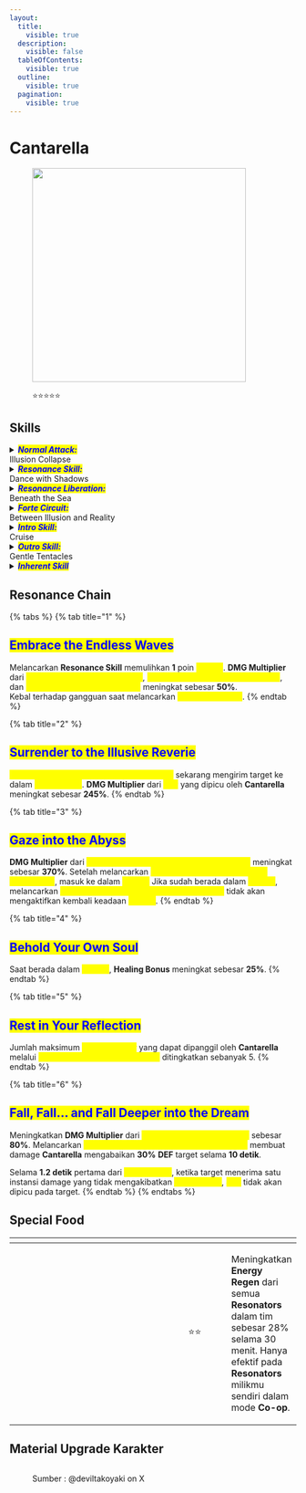 ```yaml
---
layout:
  title:
    visible: true
  description:
    visible: false
  tableOfContents:
    visible: true
  outline:
    visible: true
  pagination:
    visible: true
---
```


# Cantarella

<figure><img src="https://api.encore.moe/resource/Data/Game/Aki/UI/UIResources/Common/Image/IconRolePile/T_IconRole_Pile_kanteleila_UI.png" alt="" width="375"><figcaption><p><span data-gb-custom-inline data-tag="emoji" data-code="2b50">⭐</span><span data-gb-custom-inline data-tag="emoji" data-code="2b50">⭐</span><span data-gb-custom-inline data-tag="emoji" data-code="2b50">⭐</span><span data-gb-custom-inline data-tag="emoji" data-code="2b50">⭐</span><span data-gb-custom-inline data-tag="emoji" data-code="2b50">⭐</span></p></figcaption></figure>

## Skills

<details>

<summary><em><mark style="color:blue;"><strong>Normal Attack:</strong></mark></em><br>Illusion Collapse</summary>

<mark style="color:blue;">**Basic Attack**</mark>\
Melakukan hingga 3 serangan berturut-turut, memberikan <img src="https://wuthering.wiki/img/element_6.png" alt="" data-size="line"> **Havoc DMG**.

<mark style="color:blue;">**Heavy Attack**</mark>\
Mengonsumsi **STA** untuk menyerang target, memberikan <img src="https://wuthering.wiki/img/element_6.png" alt="" data-size="line"> **Havoc DMG**.

<mark style="color:blue;">**Heavy Attack - Delusive Dive**</mark>\
Saat **Cantarella** dalam kondisi <mark style="color:yellow;">**Trance**</mark>, Heavy Attack berubah menjadi <mark style="color:yellow;">**Delusive Dive**</mark>, memberikan <img src="https://wuthering.wiki/img/element_6.png" alt="" data-size="line"> **Havoc DMG** kepada target, dan kemudian **Cantarella** memasuki <mark style="color:yellow;">**Mirage**</mark>. \
Saat berada dalam <mark style="color:yellow;">**Mirage**</mark>, melancarkan <mark style="color:yellow;">**Delusive Dive**</mark> tidak mengaktifkan kembali <mark style="color:yellow;">**Mirage**</mark>. \
dapat dilakukan di dalam air.

<mark style="color:blue;">**Mid-air Attack**</mark>\
Konsumsi **STA** untuk melakukan **Plunging Attack**, memberikan <img src="https://wuthering.wiki/img/element_6.png" alt="" data-size="line"> **Havoc DMG**.

<mark style="color:blue;">**Dodge Counter**</mark>\
Gunakan **Basic Attack** segera setelah berhasil **Menghindar** untuk menyerang target, memberikan <img src="https://wuthering.wiki/img/element_6.png" alt="" data-size="line"> **Havoc DMG**.

</details>

<details>

<summary><em><mark style="color:blue;"><strong>Resonance Skill:</strong></mark></em><br>Dance with Shadows</summary>

<mark style="color:blue;">**Graceful Step**</mark>\
Menyerang target,  memberikan <img src="https://wuthering.wiki/img/element_6.png" alt="" data-size="line"> **Havoc DMG**. 

<mark style="color:blue;">**Flickering Reverie**</mark>\
Saat berada di dalam <mark style="color:yellow;">**Mirage**</mark>, **Resonance Skill** berubah menjadi <mark style="color:yellow;">**Flickering Reverie**</mark>, yang dianggap sebagai **Echo Skill** saat dilancarkan. Menyerang target, memberikan <img src="https://wuthering.wiki/img/element_6.png" alt="" data-size="line"> **Havoc DMG**, dan mengirim mereka ke dalam <mark style="color:yellow;">**Hazy Dream**</mark>.\
dapat dilancarkan di udara.

<mark style="color:blue;">**Hazy Dream**</mark>\
Mengurangi kecepatan gerak target selama 6.5 detik. Ketika target menerima damage, _<mark style="color:yellow;">**Jolt**</mark>_ dipicu sekali, menghilangkan <mark style="color:yellow;">**Hazy Dream**</mark> untuk memberikan <img src="https://wuthering.wiki/img/element_6.png" alt="" data-size="line"> **Havoc DMG**, dianggap sebagai **Basic Attack DMG**.\
Serangan oleh **Resonator** lain dalam tim tidak akan memicu _<mark style="color:yellow;">**Jolt**</mark>_ pada target yang dipengaruhi oleh <mark style="color:yellow;">**Hazy Dream**</mark> dan akan menghilangkan <mark style="color:yellow;">**Hazy Dream**</mark>.\
Coordinated Attacks dan damage dari Utility tidak akan memicu _<mark style="color:yellow;">**Jolt**</mark>_ pada target.

</details>

<details>

<summary><em><mark style="color:blue;"><strong>Resonance Liberation:</strong></mark></em><br>Beneath the Sea</summary>

<mark style="color:blue;">**Flowing Suffocation**</mark>\
Serang target, memberikan <img src="https://wuthering.wiki/img/element_6.png" alt="" data-size="line"> **Havoc DMG** (dianggap sebagai **Basic Attack DMG**). Memberikan <mark style="color:yellow;">**Diffusion**</mark> kepada semua **Resonator** dalam tim.\
Melancarkan skill ini juga dianggap sebagai melancarkan **Echo Skill**. Ini dapat dilancarkan di udara dekat dengan tanah.

<mark style="color:blue;">**Diffusion** </mark>\
Ketika **Resonator** di lapangan memberikan damage kepada target, memanggil _<mark style="color:yellow;">**Dreamweaver**</mark>_ untuk melakukan **Coordinated Attack**, memberikan <img src="https://wuthering.wiki/img/element_6.png" alt="" data-size="line"> **Havoc DMG** (dianggap sebagai **Basic Attack DMG**).
- Dalam waktu **3 detik** setelah **Resonator** memberikan damage, memanggil **1** _<mark style="color:yellow;">**Dreamweaver**</mark>_ per detik.\
Efek ini dapat dipicu sekali per detik.\
Damage yang diberikan oleh _<mark style="color:yellow;">**Dreamweaver**</mark>_ tidak dapat memicu efek ini.
- Hingga **1** _<mark style="color:yellow;">**Dreamweaver**</mark>_ dapat dipanggil setiap detik, dengan maksimum **21** _<mark style="color:yellow;">**Dreamweaver**</mark>_ secara total.
- Efek ini berlangsung selama **30 detik** atau sampai mencapai jumlah maksimum _<mark style="color:yellow;">**Dreamweaver**</mark>_.

</details>

<details>

<summary><em><mark style="color:blue;"><strong>Forte Circuit:</strong></mark></em><br>Between Illusion and Reality</summary>

<mark style="color:blue;">**Mirage**</mark>
- **Basic Attack** menjadi <mark style="color:yellow;">**Basic Attack Phantom Sting**</mark>.\
Melakukan hingga 3 serangan berturut-turut, memberikan <img src="https://wuthering.wiki/img/element_6.png" alt="" data-size="line"> **Havoc DMG**.\
Dapat dilancarkan di udara.\
Saat dilancarkan di udara, <mark style="color:yellow;">**Basic Attack Phantom Sting**</mark> mengonsumsi **STA**, dan kombonya tidak ter-reset ketika **Cantarella** berada di udara.

- Mengenai target dengan <mark style="color:yellow;">**Basic Attack Phantom Sting**</mark> mengonsumsi **1** poin <mark style="color:yellow;">**Trance**</mark> untuk mendapatkan **1** poin <mark style="color:yellow;">**Shiver**</mark> dan menyembuhkan semua **Resonator** terdekat dalam tim.

- Tahap ketiga dari <mark style="color:yellow;">**Basic Attack Phantom Sting**</mark> memicu 3 **Coordinated Attacks**, memberikan <img src="https://wuthering.wiki/img/element_6.png" alt="" data-size="line"> **Havoc DMG**.

- **Mid-Air Attack** menjadi <mark style="color:yellow;">**Abysmal Vortex**</mark>. Gunakan **Lompat** untuk melakukan **Plunging Attack** dengan biaya **STA**, memberikan <img src="https://wuthering.wiki/img/element_6.png" alt="" data-size="line"> **Havoc DMG**.

- **Dodge-Counter** menjadi <mark style="color:yellow;">**Dodge Counter Shadowy Sweep**</mark>. Menyerang target, memberikan <img src="https://wuthering.wiki/img/element_6.png" alt="" data-size="line"> **Havoc DMG**. Gunakan **Basic Attack** segera setelah melancarkan skill ini untuk melancarkan <mark style="color:yellow;">**Basic Attack Phantom Sting**</mark> **Stage 2**.

- Ketika **Mid-air Attack** <mark style="color:yellow;">**Abysmal Vortex**</mark> atau <mark style="color:yellow;">**Dodge Counter Shadowy Sweep**</mark> mengenai target, mengonsumsi **1** poin <mark style="color:yellow;">**Trance**</mark> untuk mendapatkan 1 poin <mark style="color:yellow;">**Shiver**</mark> dan menyembuhkan semua **Resonator** terdekat dalam tim.

- <mark style="color:yellow;">**Mirage**</mark> berlangsung selama 8 detik.

- <mark style="color:yellow;">**Mirage**</mark> berakhir ketika <mark style="color:yellow;">**Trance**</mark> habis.

<mark style="color:blue;">**Forte Circuit - Perception Drain**</mark>\
Jika **Cantarella** memiliki 3 poin <mark style="color:yellow;">**Shiver**</mark> saat berada dalam <mark style="color:yellow;">**Mirage**</mark>, **Resonance Skill** berubah menjadi <mark style="color:yellow;">**Perception Drain**</mark>.\
Mengonsumsi semua <mark style="color:yellow;">**Shiver**</mark> untuk menyerang target, memberikan <img src="https://wuthering.wiki/img/element_6.png" alt="" data-size="line"> **Havoc DMG** yang dianggap sebagai **Basic Attack DMG**.\
Mengirim target ke dalam <mark style="color:yellow;">**Hazy Dream**</mark> dan menyembuhkan semua **Resonator** dalam tim.\
Melancarkan skill ini juga dianggap sebagai melancarkan **Echo Skill**.\
Dapat dilancarkan di udara.

<mark style="color:blue;">**Abyssal Rebirth**</mark>\
Setelah melancarkan **Intro Skill**, **Cantarella** memasuki <mark style="color:yellow;">**Abyssal Rebirth**</mark>, yang berlangsung selama 25 detik dan dapat diaktifkan sekali setiap 25 detik.\
Selama durasi ini, hingga 6 kali, ketika **Resonator** dalam tim melancarkan **Echo Skill**, **Cantarella** memulihkan 6 poin **Concerto Energy**. **Echo** dengan nama yang sama hanya dapat memicu efek ini sekali.\
Saat berada di air, kecepatan berenang **Cantarella** meningkat dan biaya **STA** berkurang.

<mark style="color:blue;">**Trance**</mark>
- **Cantarella** dapat menampung hingga **5** poin <mark style="color:yellow;">**Trance**</mark>.
- Melancarkan **Intro Skill** memulihkan **1** poin <mark style="color:yellow;">**Trance**</mark>.
- Mengenai target dengan **Basic Attack Stage 3** memulihkan **1** poin <mark style="color:yellow;">**Trance**</mark>.
- Melancarkan <mark style="color:yellow;">**Resonance Skill Graceful Step**</mark> memulihkan **1** poin <mark style="color:yellow;">**Trance**</mark>.
- Melancarkan <mark style="color:yellow;">**Resonance Liberation Flowing Suffocation**</mark> memulihkan **3** poin <mark style="color:yellow;">**Trance**</mark>.
- Saat berada di dalam air, memulihkan **1** poin <mark style="color:yellow;">**Trance**</mark> setiap **5 detik**.

<mark style="color:blue;">**Shiver**</mark>

- **Cantarella** dapat menampung hingga **3** poin <mark style="color:yellow;">**Shiver**</mark>.
- Mengenai target dengan <mark style="color:yellow;">**Basic Attack Phantom Sting**</mark> memulihkan **1** poin <mark style="color:yellow;">**Shiver**</mark>.
- Ketika **Mid-air Attack** <mark style="color:yellow;">**Abysmal Vortex**</mark> atau <mark style="color:yellow;">**Dodge Counter Shadowy Sweep**</mark> mengenai target, memulihkan **1** poin <mark style="color:yellow;">**Shiver**</mark>.

</details>

<details>

<summary><em><mark style="color:blue;"><strong>Intro Skill:</strong></mark></em><br>Cruise</summary>

<mark style="color:blue;">**Ripple**</mark>

Menyerang target, memberikan memberikan <img src="https://wuthering.wiki/img/element_6.png" alt="" data-size="line"> **Havoc DMG** .\
Gunakan **Basic Attack** segera setelah melancarkan skill ini untuk memulai kombo **Basic Attack** dari **Basic Attack Stage 3**.

<mark style="color:blue;">**Tidal Surge**</mark>

Saat berada dalam <mark style="color:yellow;">**Mirage**</mark>, **Intro Skill** berubah menjadi <mark style="color:yellow;">**Tidal Surge**</mark>, yang memicu **3** Coordinated Attack saat mengenai target, memberikan <img src="https://wuthering.wiki/img/element_6.png" alt="" data-size="line"> **Havoc DMG**.\
Melancarkan <mark style="color:yellow;">**Tidal Surge**</mark> mereset kombo dari <mark style="color:yellow;">**Basic Attack Phantom Sting**</mark>.

</details>

<details>

<summary><em><mark style="color:blue;"><strong>Outro Skill:</strong></mark></em><br>Gentle Tentacles</summary>

Memperkuat <img src="https://wuthering.wiki/img/element_6.png" alt="" data-size="line"> **Havoc DMG** yang masuk dari **Resonator** sebesar **20%** dan **Resonance Skill DMG** sebesar **25%** selama **14 detik**. Beralih **Resonator** akan mengakhiri efek ini.

</details>

<details>

<summary><em><mark style="color:blue;"><strong>Inherent Skill</strong></mark></em></summary>

#### <mark style="color:blue;">**"Cure"**</mark>

Meningkatkan **Healing Bonus** sebesar **20%**.

#### <mark style="color:blue;">**"Poison"**</mark>

Melancarkan **Echo Skill** memberikan **6%** <img src="https://wuthering.wiki/img/element_6.png" alt="" data-size="line"> **Havoc DMG Bonus** selama **10 detik**, yang dapat ditumpuk hingga **2** kali.

</details>

## Resonance Chain

{% tabs %}
{% tab title="1" %}
## <mark style="color:blue;">**Embrace the Endless Waves**</mark>

Melancarkan **Resonance Skill** memulihkan **1** poin <mark style="color:yellow;">**Trance**</mark>. **DMG Multiplier** dari <mark style="color:yellow;">**Resonance Skill Graceful Step**</mark>, <mark style="color:yellow;">**Resonance Skill Flickering Reverie**</mark>, dan <mark style="color:yellow;">**Forte Circuit Perception Drain**</mark> meningkat sebesar **50%**.\
Kebal terhadap gangguan saat melancarkan <mark style="color:yellow;">**Perception Drain**</mark>.
{% endtab %}

{% tab title="2" %}
## <mark style="color:blue;">**Surrender to the Illusive Reverie**</mark>

<mark style="color:yellow;">**Resonance Liberation Flowing Suffocation**</mark> sekarang mengirim target ke dalam <mark style="color:yellow;">**Hazy Dream**</mark>. **DMG Multiplier** dari _<mark style="color:yellow;">**Jolt**</mark>_ yang dipicu oleh **Cantarella** meningkat sebesar **245%**. {% endtab %}

{% tab title="3" %}
## <mark style="color:blue;">**Gaze into the Abyss**</mark>

**DMG Multiplier** dari <mark style="color:yellow;">**Resonance Liberation Flowing Suffocation**</mark> meningkat sebesar **370%**. Setelah melancarkan <mark style="color:yellow;">**Resonance Liberation Flowing Suffocation**</mark>, masuk ke dalam <mark style="color:yellow;">**Mirage**</mark> Jika sudah berada dalam <mark style="color:yellow;">**Mirage**</mark>, melancarkan <mark style="color:yellow;">**Resonance Liberation Flowing Suffocation**</mark> tidak akan mengaktifkan kembali keadaan <mark style="color:yellow;">**Mirage**</mark>.
{% endtab %}

{% tab title="4" %}
## <mark style="color:blue;">**Behold Your Own Soul**</mark>

Saat berada dalam <mark style="color:yellow;">**Mirage**</mark>, **Healing Bonus** meningkat sebesar **25%**.
{% endtab %}

{% tab title="5" %}
## <mark style="color:blue;">**Rest in Your Reflection**</mark>

Jumlah maksimum _<mark style="color:yellow;">**Dreamweaver**</mark>_ yang dapat dipanggil oleh **Cantarella** melalui <mark style="color:yellow;">**Resonance Liberation Diffusion**</mark> ditingkatkan sebanyak 5.
{% endtab %}

{% tab title="6" %}
## <mark style="color:blue;">**Fall, Fall... and Fall Deeper into the Dream**</mark>

Meningkatkan **DMG Multiplier** dari <mark style="color:yellow;">**Basic Attack Phantom Sting**</mark> sebesar **80%**. Melancarkan <mark style="color:yellow;">**Resonance Liberation Flowing Suffocation**</mark> membuat damage **Cantarella** mengabaikan **30%** **DEF** target selama **10 detik**. 

Selama **1.2 detik** pertama dari <mark style="color:yellow;">**Hazy Dream**</mark>, ketika target menerima satu instansi damage yang tidak mengakibatkan <mark style="color:yellow;">**Hazy Dream**</mark>, _<mark style="color:yellow;">**Jolt**</mark>_ tidak akan dipicu pada target.
{% endtab %}
{% endtabs %}

## Special Food

<table data-header-hidden><thead><tr><th width="267"></th><th width="100" align="center"></th><th></th></tr></thead><tbody><tr><td><img src="https://api.hakush.in/ww/UI/UIResources/Common/Image/IconCook/T_IconCook_074_UI.webp" alt=""></td><td align="center"><span data-gb-custom-inline data-tag="emoji" data-code="2b50">⭐</span><span data-gb-custom-inline data-tag="emoji" data-code="2b50">⭐</span></td><td>

Meningkatkan **Energy Regen** dari semua **Resonators** dalam tim sebesar 28% selama 30 menit. Hanya efektif pada **Resonators** milikmu sendiri dalam mode **Co-op**.</td></tr></tbody></table>

## Material Upgrade Karakter

<figure><img src="https://i.postimg.cc/j55z036k/cantarella.png" alt=""><figcaption><p>Sumber :  @deviltakoyaki on X</p></figcaption></figure>

